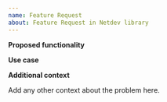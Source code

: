 ```yaml
---
name: Feature Request
about: Feature Request in Netdev library
---
```


**Proposed functionality**


**Use case**


**Additional context**

Add any other context about the problem here.

